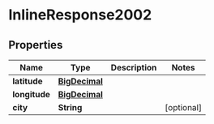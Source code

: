 

# InlineResponse2002

## Properties

Name | Type | Description | Notes
------------ | ------------- | ------------- | -------------
**latitude** | [**BigDecimal**](BigDecimal.md) |  | 
**longitude** | [**BigDecimal**](BigDecimal.md) |  | 
**city** | **String** |  |  [optional]




